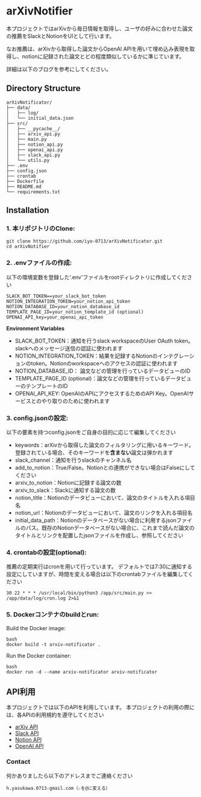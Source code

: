 # arXivNotifier

本プロジェクトではarXivから毎日情報を取得し、ユーザの好みに合わせた論文の推薦をSlackとNotionをUIとして行います。

なお推薦は、arXivから取得した論文からOpenAI APIを用いて埋め込み表現を取得し、notionに記録された論文とどの程度類似しているかに準じています。

詳細は以下のブログを参考にしてください。

## Directory Structure
```
arXivNotificator/
├── data/
│   ├── log/
│   └── initial_data.json
├── src/
│   ├── __pycache__/
│   ├── arxiv_api.py
│   ├── main.py
│   ├── notion_api.py
│   ├── openai_api.py
│   ├── slack_api.py
│   └── utils.py
├── .env
├── config.json
├── crontab
├── Dockerfile
├── README.md
└── requirements.txt
```

## Installation
### 1. **本リポジトリのClone:**

    git clone https://github.com/iyo-0713/arXivNotificator.git
    cd arXivNotifier

### 2. **.envファイルの作成:**
以下の環境変数を登録した'.env'ファイルをrootディレクトリに作成してください

    SLACK_BOT_TOKEN==your_slack_bot_token
    NOTION_INTEGRATION_TOKEN=your_notion_api_token
    NOTION_DATABASE_ID=your_notion_database_id
    TEMPLATE_PAGE_ID=your_notion_template_id (optional)
    OPENAI_API_key=your_openai_api_token

**Environment Variables**

- SLACK_BOT_TOKEN：通知を行うslack workspaceのUser OAuth token。slackへのメッセージ送信の認証に使われます
- NOTION_INTEGRATION_TOKEN：結果を記録するNotionのインテグレーションのtoken。Notionのworkspaceへのアクセスの認証に使われます
- NOTION_DATABASE_ID： 論文などの管理を行っているデータビューのID
- TEMPLATE_PAGE_ID (optional)：論文などの管理を行っているデータビューのテンプレートのID
- OPENAI_API_KEY: OpenAIのAPIにアクセスするためのAPI Key。OpenAIサービスとのやり取りのために使われます


### 3. **config.jsonの設定:**

以下の要素を持つconfig.jsonをご自身の目的に応じて編集してください
- keywords：arXivから取得した論文のフィルタリングに用いるキーワード。登録されている場合、そのキーワードを**含まない**論文は弾かれます
- slack_channel：通知を行うslackのチャンネル名
- add_to_notion：True/False。Notionとの連携ができない場合はFalseにしてください
- arxiv_to_notion：Notionに記録する論文の数
- arxiv_to_slack：Slackに通知する論文の数
- notion_title：Notionのデータビューにおいて、論文のタイトルを入れる項目名
- notion_url：Notionのデータビューにおいて、論文のリンクを入れる項目名
- initial_data_path：Notionのデータベースがない場合に利用するjsonファイルのパス。既存のNotionデータベースがない場合に、これまで読んだ論文のタイトルとリンクを配置したjsonファイルを作成し、参照してください

### 4. **crontabの設定(optional):**

推薦の定期実行はcronを用いて行っています。
デフォルトでは7:30に通知する設定にしていますが、時間を変える場合は以下のcrontabファイルを編集してください

    30 22 * * * /usr/local/bin/python3 /app/src/main.py >> /app/data/log/cron.log 2>&1


### 5. **Dockerコンテナのbuildとrun:**

Build the Docker image:

    bash
    docker build -t arxiv-notificator .

Run the Docker container:

    bash
    docker run -d --name arxiv-notificator arxiv-notificator

## API利用

本プロジェクトでは以下のAPIを利用しています。
本プロジェクトの利用の際には、各APIの利用規約を遵守してください

- [arXiv API](https://info.arxiv.org/help/api/index.html)
- [Slack API](https://api.slack.com/lang/ja-jp)
- [Notion API](https://developers.notion.com/)
- [OpenAI API](https://openai.com/index/openai-api/)

### Contact

何かありましたら以下のアドレスまでご連絡ください

    h.yasukawa.0713☆gmail.com（☆を@に変える）
